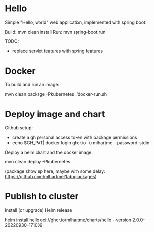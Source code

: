 # Hello

Simple "Hello, world" web application, implemented with spring boot.

Build: mvn clean install
Run: mvn spring-boot:run

TODO:
* replace servlet features with spring features

# Docker

To build and run an image:

mvn clean package -Pkubernetes
./docker-run.sh

# Deploy image and chart

Github setup:
* create a gh personal access token with package permissions
* echo $GH_PAT| docker login ghcr.io -u mlhartme --password-stdin

Deploy a helm chart and the docker image:

mvn clean deploy -Pkubernetes

(package show up here, maybe with some delay: https://github.com/mlhartme?tab=packages)

# Publish to cluster

Install (or upgrade) Helm release

helm install hello oci://ghcr.io/mlhartme/charts/hello --version 2.0.0-20220930-171009

